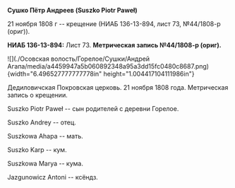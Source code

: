 **Сушко Пётр Андреев (Suszko Piotr Paweł)**

21 ноября 1808 г -- крещение (НИАБ 136-13-894, лист 73, №44/1808-р
(ориг)).

**НИАБ 136-13-894:** Лист 73. **Метрическая запись №44/1808-р (ориг).**

![](./Осовская волость/Горелое/Сушки/Андрей Агапа/media/a4459947a5b060892348a95a3dd15fc0480c8687.png){width="6.496527777777778in"
height="1.004417104111986in"}

Дедиловичская Покровская церковь. 21 ноября 1808 года. Метрическая
запись о крещении.

Suszko Piotr Paweł -- сын родителей с деревни Горелое.

Suszko Andrey -- отец.

Suszkowa Ahapa -- мать.

Suszko Karp -- кум.

Suszkowa Marya -- кума.

Jazgunowicz Antoni -- ксёндз.
